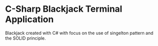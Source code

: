 # C-Sharp Blackjack Terminal Application

Blackjack created with C# with focus on the use of singelton pattern and the SOLID principle.


